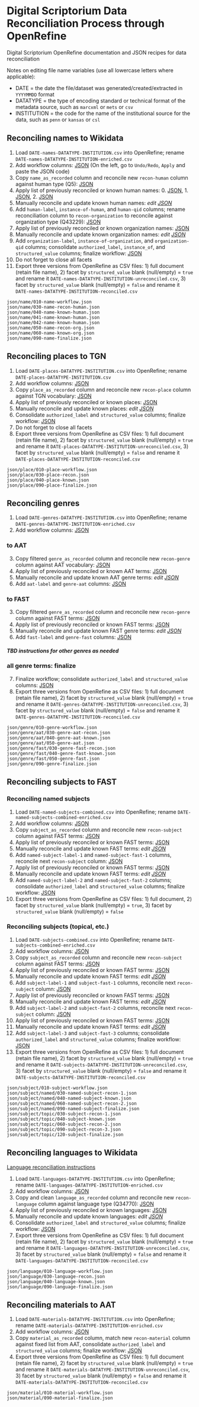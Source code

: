 # Digital Scriptorium Data Reconciliation Process through OpenRefine

Digital Scriptorium OpenRefine documentation and JSON recipes for data reconciliation

Notes on editing file name variables (use all lowercase letters where applicable):
- DATE = the date the file/dataset was generated/created/extracted in `YYYYMMDD` format
- DATATYPE = the type of encoding standard or technical format of the metadata source, such as `marcxml` or `mets` or `csv`
- INSTITUTION = the code for the name of the institutional source for the data, such as `penn` or `kansas` or `csl`

## Reconciling names to Wikidata

1. Load `DATE-names-DATATYPE-INSTITUTION.csv` into OpenRefine; rename `DATE-names-DATATYPE-INSTITUTION-enriched.csv`
2. Add workflow columns: [JSON][name_workflow] (On the left, go to `Undo/Redo`, `Apply` and paste the JSON code)
3. Copy `name_as_recorded` column and reconcile new `recon-human` column against human type (Q5): [JSON][name_recon_human]
4. Apply list of previously reconciled or known human names: 0. [JSON][name_known_human_0], 1. [JSON][name_known_human_1], 2. [JSON][name_known_human_2]
5. Manually reconcile and update known human names: *edit [JSON][name_known_human_2]*
6. Add `human-label`, `instance-of-human`, and `human-qid` columns; rename reconciliation column to `recon-organization` to reconcile against organization type (Q43229): [JSON][name_recon_org]
7. Apply list of previously reconciled or known organization names: [JSON][name_known_org]
8. Manually reconcile and update known organization names: *edit [JSON][name_known_org]*
9. Add `organization-label`, `instance-of-organization`, and `organization-qid` columns; consolidate `authorized_label`, `instance_of`, and `structured_value` columns; finalize workflow: [JSON][name_finalize]
10. Do not forget to close all facets
11. Export three versions from OpenRefine as CSV files: 1) full document (retain file name), 2) facet by `structured_value` blank (null/empty) = `true` and rename it `DATE-names-DATATYPE-INSTITUTION-unreconciled.csv`, 3) facet by `structured_value` blank (null/empty) = `false` and rename it `DATE-names-DATATYPE-INSTITUTION-reconciled.csv`

[name_workflow]:      json/name/010-name-workflow.json
[name_recon_human]:   json/name/030-name-recon-human.json
[name_known_human_0]: json/name/040-name-known-human.json
[name_known_human_1]: json/name/041-name-known-human.json
[name_known_human_2]: json/name/042-name-known-human.json
[name_recon_org]:     json/name/060-name-recon-org.json
[name_known_org]:     json/name/070-name-known-org.json
[name_finalize]:      json/name/090-name-finalize.json

```
json/name/010-name-workflow.json
json/name/030-name-recon-human.json
json/name/040-name-known-human.json
json/name/041-name-known-human.json
json/name/042-name-known-human.json
json/name/050-name-recon-org.json
json/name/060-name-known-org.json
json/name/090-name-finalize.json
```

## Reconciling places to TGN

1. Load `DATE-places-DATATYPE-INSTITUTION.csv` into OpenRefine; rename `DATE-places-DATATYPE-INSTITUTION.csv`
2. Add workflow columns: [JSON][place_workflow]
3. Copy `place_as_recorded` column and reconcile new `recon-place` column against TGN vocabulary: [JSON][place_recon]
4. Apply list of previously reconciled or known places: [JSON][place_known]
5. Manually reconcile and update known places: *edit [JSON][place_known]*
6. Consolidate `authorized_label` and `structured_value` columns; finalize workflow: [JSON][place_finalize]
7. Do not forget to close all facets
8. Export three versions from OpenRefine as CSV files: 1) full document (retain file name), 2) facet by `structured_value` blank (null/empty) = `true` and rename it `DATE-places-DATATYPE-INSTITUTION-unreconciled.csv`, 3) facet by `structured_value` blank (null/empty) = `false` and rename it `DATE-places-DATATYPE-INSTITUTION-reconciled.csv`

[place_workflow]:    json/place/010-place-workflow.json
[place_recon]:       json/place/030-place-recon.json
[place_known]:       json/place/040-place-known.json
[place_finalize]:    json/place/090-place-finalize.json

```
json/place/010-place-workflow.json
json/place/030-place-recon.json
json/place/040-place-known.json
json/place/090-place-finalize.json
```

## Reconciling genres

1. Load `DATE-genres-DATATYPE-INSTITUTION.csv` into OpenRefine; rename `DATE-genres-DATATYPE-INSTITUTION-enriched.csv`
2. Add workflow columns: [JSON][genre_workflow]

[genre_workflow]: json/genre/010-genre-workflow.json

### to AAT

3. Copy filtered `genre_as_recorded` column and reconcile new `recon-genre` column against AAT vocabulary: [JSON][genre_aat_recon]
4. Apply list of previously reconciled or known AAT terms: [JSON][genre_aat_known]
5. Manually reconcile and update known AAT genre terms: *edit [JSON][genre_aat_known]*
6. Add `aat-label` and `genre-aat` columns: [JSON][genre_aat]

[genre_aat_recon]:   json/genre/aat/030-genre-aat-recon.json
[genre_aat_known]:   json/genre/aat/040-genre-aat-known.json
[genre_aat]:         json/genre/aat/050-genre-aat.json

### to FAST

3. Copy filtered `genre_as_recorded` column and reconcile new `recon-genre` column against FAST terms: [JSON][genre_fast_recon]
4. Apply list of previously reconciled or known FAST terms: [JSON][genre_fast_known]
5. Manually reconcile and update known FAST genre terms: *edit [JSON][genre_fast_known]*
6. Add `fast-label` and `genre-fast` columns: [JSON][genre_fast]

[genre_fast_recon]:   json/genre/fast/030-genre-fast-recon.json
[genre_fast_known]:   json/genre/fast/040-genre-fast-known.json
[genre_fast]:         json/genre/fast/050-genre-fast.json

#### *TBD instructions for other genres as needed*

### all genre terms: finalize

7. Finalize workflow; consolidate `authorized_label` and `structured_value` columns: [JSON][genre_finalize]
8. Export three versions from OpenRefine as CSV files: 1) full document (retain file name), 2) facet by `structured_value` blank (null/empty) = `true` and rename it `DATE-genres-DATATYPE-INSTITUTION-unreconciled.csv`, 3) facet by `structured_value` blank (null/empty) = `false` and rename it `DATE-genres-DATATYPE-INSTITUTION-reconciled.csv`

[genre_finalize]:    json/genre/090-genre-finalize.json

```
json/genre/010-genre-workflow.json
json/genre/aat/030-genre-aat-recon.json
json/genre/aat/040-genre-aat-known.json
json/genre/aat/050-genre-aat.json
json/genre/fast/030-genre-fast-recon.json
json/genre/fast/040-genre-fast-known.json
json/genre/fast/050-genre-fast.json
json/genre/090-genre-finalize.json
```

## Reconciling subjects to FAST

### Reconciling named subjects

1. Load `DATE-named-subjects-combined.csv` into OpenRefine; rename `DATE-named-subjects-combined-enriched.csv`
2. Add workflow columns: [JSON][subject_workflow]
3. Copy `subject_as_recorded` column and reconcile new `recon-subject` column against FAST terms: [JSON][named_subject_recon_1]
4. Apply list of previously reconciled or known FAST terms: [JSON][named_subject_known]
5. Manually reconcile and update known FAST terms: *edit [JSON][named_subject_known]*
6. Add `named-subject-label-1` and `named-subject-fast-1` columns, reconcile next `recon-subject` column: [JSON][named_subject_recon_2]
7. Apply list of previously reconciled or known FAST terms: [JSON][named_subject_known]
8. Manually reconcile and update known FAST terms: *edit [JSON][named_subject_known]*
9. Add `named-subject-label-2` and `named-subject-fast-2` columns; consolidate `authorized_label` and `structured_value` columns; finalize workflow: [JSON][named_subject_finalize]
10. Export three versions from OpenRefine as CSV files: 1) full document, 2) facet by `structured_value` blank (null/empty) = `true`, 3) facet by `structured_value` blank (null/empty) = `false`

[subject_workflow]:         json/subject/010-subject-workflow.json
[named_subject_recon_1]:    json/subject/named/030-named-subject-recon-1.json
[named_subject_known]:      json/subject/named/040-named-subject-known.json
[named_subject_recon_2]:    json/subject/named/060-named-subject-recon-2.json
[named_subject_finalize]:   json/subject/named/090-named-subject-finalize.json


### Reconciling subjects (topical, etc.)

1. Load `DATE-subjects-combined.csv` into OpenRefine; rename `DATE-subjects-combined-enriched.csv`
2. Add workflow columns: [JSON][subject_workflow]
3. Copy `subject_as_recorded` column and reconcile new `recon-subject` column against FAST terms: [JSON][subject_recon_1]
4. Apply list of previously reconciled or known FAST terms: [JSON][subject_known]
5. Manually reconcile and update known FAST terms: *edit [JSON][subject_known]*
6. Add `subject-label-1` and `subject-fast-1` columns, reconcile next `recon-subject` column: [JSON][subject_recon_2]
7. Apply list of previously reconciled or known FAST terms: [JSON][subject_known]
8. Manually reconcile and update known FAST terms: *edit [JSON][subject_known]*
9. Add `subject-label-2` and `subject-fast-2` columns, reconcile next `recon-subject` column: [JSON][subject_recon_3]
10. Apply list of previously reconciled or known FAST terms: [JSON][subject_known]
11. Manually reconcile and update known FAST terms: *edit [JSON][subject_known]*
12. Add `subject-label-3` and `subject-fast-3` columns; consolidate `authorized_label` and `structured_value` columns; finalize workflow: [JSON][subject_finalize]
13. Export three versions from OpenRefine as CSV files: 1) full document (retain file name), 2) facet by `structured_value` blank (null/empty) = `true` and rename it `DATE-subjects-DATATYPE-INSTITUTION-unreconciled.csv`, 3) facet by `structured_value` blank (null/empty) = `false` and rename it `DATE-subjects-DATATYPE-INSTITUTION-reconciled.csv`

[subject_recon_1]:    json/subject/topic/030-subject-recon-1.json
[subject_known]:      json/subject/topic/040-subject-known.json
[subject_recon_2]:    json/subject/topic/060-subject-recon-2.json
[subject_recon_3]:    json/subject/topic/090-subject-recon-3.json
[subject_finalize]:   json/subject/topic/120-subject-finalize.json

```
json/subject/010-subject-workflow.json
json/subject/named/030-named-subject-recon-1.json
json/subject/named/040-named-subject-known.json
json/subject/named/060-named-subject-recon-2.json
json/subject/named/090-named-subject-finalize.json
json/subject/topic/030-subject-recon-1.json
json/subject/topic/040-subject-known.json
json/subject/topic/060-subject-recon-2.json
json/subject/topic/090-subject-recon-3.json
json/subject/topic/120-subject-finalize.json
```

## Reconciling languages to Wikidata

[Language reconciliation instructions](instructions/languages.md) 

1. Load `DATE-languages-DATATYPE-INSTITUTION.csv` into OpenRefine; rename `DATE-languages-DATATYPE-INSTITUTION-enriched.csv`
2. Add workflow columns: [JSON][language_workflow]
3. Copy and clean `language_as_recorded` column and reconcile new `recon-language` column against language type (Q34770): [JSON][language_recon]
4. Apply list of previously reconciled or known languages: [JSON][language_known]
5. Manually reconcile and update known languages: *edit [JSON][language_known]*
6. Consolidate `authorized_label` and `structured_value` columns; finalize workflow: [JSON][language_finalize]
7. Export three versions from OpenRefine as CSV files: 1) full document (retain file name), 2) facet by `structured_value` blank (null/empty) = `true` and rename it `DATE-languages-DATATYPE-INSTITUTION-unreconciled.csv`, 3) facet by `structured_value` blank (null/empty) = `false` and rename it `DATE-languages-DATATYPE-INSTITUTION-reconciled.csv`

[language_workflow]:  json/language/010-language-workflow.json
[language_recon]:     json/language/030-language-recon.json
[language_known]:     json/language/040-language-known.json
[language_finalize]:  json/language/090-language-finalize.json

```
json/language/010-language-workflow.json
json/language/030-language-recon.json
json/language/040-language-known.json
json/language/090-language-finalize.json
```

## Reconciling materials to AAT

1. Load `DATE-materials-DATATYPE-INSTITUTION.csv` into OpenRefine; rename `DATE-materials-DATATYPE-INSTITUTION-enriched.csv`
2. Add workflow columns: [JSON][material_workflow]
3. Copy `material_as_recorded` column, match new `recon-material` column against fixed list from AAT, consolidate `authorized_label` and `structured_value` columns; finalize workflow: [JSON][material_finalize]
4. Export three versions from OpenRefine as CSV files: 1) full document (retain file name), 2) facet by `structured_value` blank (null/empty) = `true` and rename it `DATE-materials-DATATYPE-INSTITUTION-unreconciled.csv`, 3) facet by `structured_value` blank (null/empty) = `false` and rename it `DATE-materials-DATATYPE-INSTITUTION-reconciled.csv`

[material_workflow]:  json/material/010-material-workflow.json
[material_finalize]:  json/material/090-material-finalize.json

```
json/material/010-material-workflow.json
json/material/090-material-finalize.json
```
